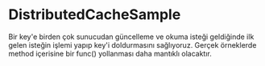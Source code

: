# DistributedCacheSample

Bir key'e birden çok sunucudan güncelleme ve okuma isteği geldiğinde ilk gelen isteğin işlemi yapıp key'i doldurmasını sağlıyoruz. 
Gerçek örneklerde method içerisine bir func() yollanması daha mantıklı olacaktır.
